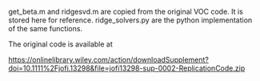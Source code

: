 get_beta.m and ridgesvd.m are copied from the original VOC code. It is stored here for reference. ridge_solvers.py are the python implementation of the same functions.

The original code is available at 

https://onlinelibrary.wiley.com/action/downloadSupplement?doi=10.1111%2Fjofi.13298&file=jofi13298-sup-0002-ReplicationCode.zip